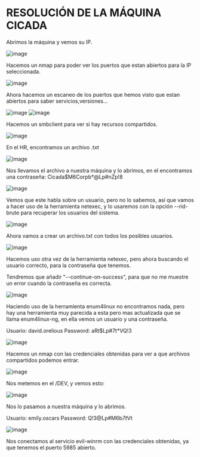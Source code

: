 # RESOLUCIÓN DE LA MÁQUINA CICADA

Abrimos la máquina y vemos su IP.

![image](https://github.com/user-attachments/assets/10bb9292-d070-46a5-96dd-853a5693063a)

Hacemos un nmap para poder ver los puertos que estan abiertos para la IP seleccionada.

![image](https://github.com/user-attachments/assets/154166d7-5f9d-4833-96e5-44e2e0039182)

Ahora hacemos un escaneo de los puertos que hemos visto que estan abiertos para saber servicios,versiones...

![image](https://github.com/user-attachments/assets/263d3482-43f6-40e9-bd4f-5858112a389d)
![image](https://github.com/user-attachments/assets/12584577-371e-4c78-9c1c-3d4e5cf91a08)

Hacemos un smbclient para ver si hay recursos compartidos.

![image](https://github.com/user-attachments/assets/3088077e-bc6b-46e7-91f1-3a7ee419d172)

En el HR, encontramos un archivo .txt

![image](https://github.com/user-attachments/assets/6fec7ee9-4e80-407d-8d95-a78bfbe82b97)

Nos llevamos el archivo a nuestra máquina y lo abrimos, en el encontramos una contraseña: Cicada$M6Corpb*@Lp#nZp!8

![image](https://github.com/user-attachments/assets/e0c17dc2-f9c5-464b-8ce3-baeacae69dbd)

Vemos que este habla sobre un usuario, pero no lo sabemos, así que vamos a hacer uso de la herramienta netexec, y lo usaremos con la opción --rid-brute para recuperar los usuarios del sistema.

![image](https://github.com/user-attachments/assets/d169985c-25d7-414f-a27b-daa41f984deb)

Ahora vamos a crear un archivo.txt con todos los posibles usuarios.

![image](https://github.com/user-attachments/assets/3916b5dc-a215-4803-af34-1c3f548bd44b)

Hacemos uso otra vez de la herramienta netexec, pero ahora buscando el usuario correcto, para la contraseña que tenemos.

Tendremos que añadir "--continue-on-success", para que no me muestre un error cuando la contraseña es correcta.

![image](https://github.com/user-attachments/assets/68b84242-714c-4030-942c-381b70543589)

Haciendo uso de la herramienta enum4linux no encontramos nada, pero hay una herramienta muy parecida a esta pero mas actualizada que se llama enum4linux-ng, en ella vemos un usuario y una contraseña.

Usuario: david.orelious    Password: aRt$Lp#7t*VQ!3

![image](https://github.com/user-attachments/assets/1cb5877f-eb65-40d7-b91d-8577430c1f5c)

Hacemos un nmap con las credenciales obtenidas para ver a que archivos compartidos podemos entrar.

![image](https://github.com/user-attachments/assets/7fea20e5-611b-4ce3-a667-c60c24007e07)

Nos metemos en el /DEV, y vemos esto: 

![image](https://github.com/user-attachments/assets/de96ffb2-709b-40bf-9678-f3883447ac95)

Nos lo pasamos a nuestra máquina y lo abrimos.

Usuario: emily.oscars  Password: Q!3@Lp#M6b*7t*Vt

![image](https://github.com/user-attachments/assets/2706a269-a0bd-4f3b-94ec-f04d225939fb)

Nos conectamos al servicio evil-winrm con las credenciales obtenidas, ya que tenemos el puerto 5985 abierto.


